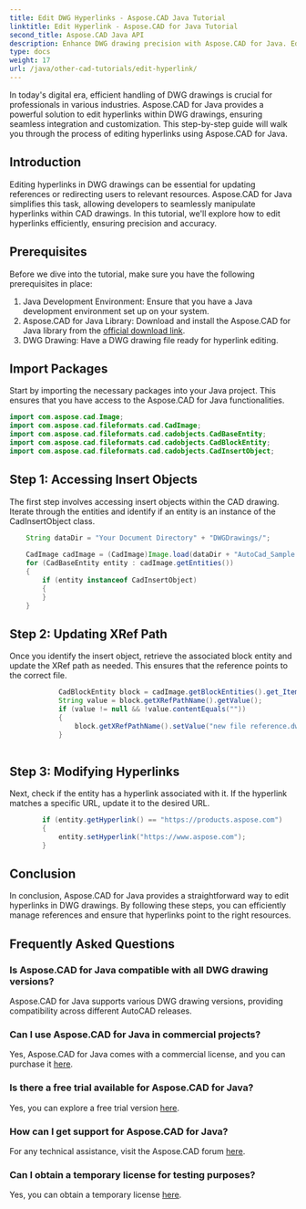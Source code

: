 ```yaml
---
title: Edit DWG Hyperlinks - Aspose.CAD Java Tutorial
linktitle: Edit Hyperlink - Aspose.CAD for Java Tutorial
second_title: Aspose.CAD Java API
description: Enhance DWG drawing precision with Aspose.CAD for Java. Edit hyperlinks seamlessly, ensuring accurate references. Try the free trial now!
type: docs
weight: 17
url: /java/other-cad-tutorials/edit-hyperlink/
---
```

In today's digital era, efficient handling of DWG drawings is crucial for professionals in various industries. Aspose.CAD for Java provides a powerful solution to edit hyperlinks within DWG drawings, ensuring seamless integration and customization. This step-by-step guide will walk you through the process of editing hyperlinks using Aspose.CAD for Java.
## Introduction
Editing hyperlinks in DWG drawings can be essential for updating references or redirecting users to relevant resources. Aspose.CAD for Java simplifies this task, allowing developers to seamlessly manipulate hyperlinks within CAD drawings. In this tutorial, we'll explore how to edit hyperlinks efficiently, ensuring precision and accuracy.
## Prerequisites
Before we dive into the tutorial, make sure you have the following prerequisites in place:
1. Java Development Environment: Ensure that you have a Java development environment set up on your system.
2. Aspose.CAD for Java Library: Download and install the Aspose.CAD for Java library from the [official download link](https://releases.aspose.com/cad/java/).
3. DWG Drawing: Have a DWG drawing file ready for hyperlink editing.
## Import Packages
Start by importing the necessary packages into your Java project. This ensures that you have access to the Aspose.CAD for Java functionalities.
```java
import com.aspose.cad.Image;
import com.aspose.cad.fileformats.cad.CadImage;
import com.aspose.cad.fileformats.cad.cadobjects.CadBaseEntity;
import com.aspose.cad.fileformats.cad.cadobjects.CadBlockEntity;
import com.aspose.cad.fileformats.cad.cadobjects.CadInsertObject;

```
## Step 1: Accessing Insert Objects
The first step involves accessing insert objects within the CAD drawing. Iterate through the entities and identify if an entity is an instance of the CadInsertObject class.
```java
    String dataDir = "Your Document Directory" + "DWGDrawings/";
    
    CadImage cadImage = (CadImage)Image.load(dataDir + "AutoCad_Sample.dwg");
    for (CadBaseEntity entity : cadImage.getEntities())
    {
        if (entity instanceof CadInsertObject)
        {
        }
	}
```
## Step 2: Updating XRef Path
Once you identify the insert object, retrieve the associated block entity and update the XRef path as needed. This ensures that the reference points to the correct file.
```java
			CadBlockEntity block = cadImage.getBlockEntities().get_Item(((CadInsertObject)entity).getName());
            String value = block.getXRefPathName().getValue();
            if (value != null && !value.contentEquals(""))
            {
                block.getXRefPathName().setValue("new file reference.dwg");
            }
    
```
## Step 3: Modifying Hyperlinks
Next, check if the entity has a hyperlink associated with it. If the hyperlink matches a specific URL, update it to the desired URL.
```java
        if (entity.getHyperlink() == "https://products.aspose.com")
        {
            entity.setHyperlink("https://www.aspose.com");
        }
```
## Conclusion
In conclusion, Aspose.CAD for Java provides a straightforward way to edit hyperlinks in DWG drawings. By following these steps, you can efficiently manage references and ensure that hyperlinks point to the right resources.
## Frequently Asked Questions
### Is Aspose.CAD for Java compatible with all DWG drawing versions?
Aspose.CAD for Java supports various DWG drawing versions, providing compatibility across different AutoCAD releases.
### Can I use Aspose.CAD for Java in commercial projects?
Yes, Aspose.CAD for Java comes with a commercial license, and you can purchase it [here](https://purchase.aspose.com/buy).
### Is there a free trial available for Aspose.CAD for Java?
Yes, you can explore a free trial version [here](https://releases.aspose.com/).
### How can I get support for Aspose.CAD for Java?
For any technical assistance, visit the Aspose.CAD forum [here](https://forum.aspose.com/c/cad/19).
### Can I obtain a temporary license for testing purposes?
Yes, you can obtain a temporary license [here](https://purchase.aspose.com/temporary-license/).
